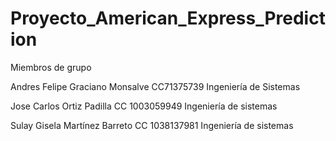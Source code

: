 # Proyecto_American_Express_Prediction
Miembros de grupo

Andres Felipe Graciano Monsalve CC71375739 Ingeniería de Sistemas 

Jose Carlos Ortiz Padilla CC 1003059949 Ingeniería de sistemas 

Sulay Gisela Martínez Barreto CC 1038137981 Ingeniería de sistemas



